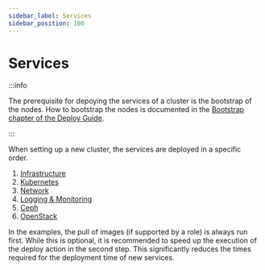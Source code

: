 ```yaml
---
sidebar_label: Services
sidebar_position: 100
---
```


# Services

:::info

The prerequisite for depoying the services of a cluster is the bootstrap of
the nodes. How to bootstrap the nodes is documented in the
[Bootstrap chapter of the Deploy Guide](../bootstrap.md).

:::

When setting up a new cluster, the services are deployed in a specific order.


1. [Infrastructure](./infrastructure.md)
2. [Kubernetes](./kubernetes.md)
3. [Network](./network.md)
4. [Logging & Monitoring](./logging-monitoring.md)
5. [Ceph](./ceph.mdx)
6. [OpenStack](./openstack.md)


In the examples, the pull of images (if supported by a role) is always run first. While
this is optional, it is recommended to speed up the execution of the deploy action in
the second step. This significantly reduces the times required for the deployment time of new 
services.

